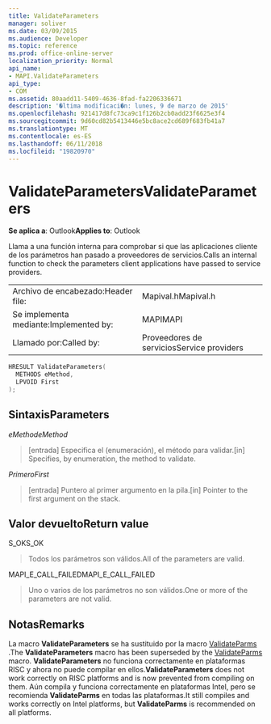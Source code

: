 ```yaml
---
title: ValidateParameters
manager: soliver
ms.date: 03/09/2015
ms.audience: Developer
ms.topic: reference
ms.prod: office-online-server
localization_priority: Normal
api_name:
- MAPI.ValidateParameters
api_type:
- COM
ms.assetid: 80aadd11-5409-4636-8fad-fa2206336671
description: '�ltima modificaci�n: lunes, 9 de marzo de 2015'
ms.openlocfilehash: 921417d8fc73ca9c1f126b2cb0add23f6625e3f4
ms.sourcegitcommit: 9d60cd82b5413446e5bc8ace2cd689f683fb41a7
ms.translationtype: MT
ms.contentlocale: es-ES
ms.lasthandoff: 06/11/2018
ms.locfileid: "19820970"
---
```

# <a name="validateparameters"></a><span data-ttu-id="7e416-103">ValidateParameters</span><span class="sxs-lookup"><span data-stu-id="7e416-103">ValidateParameters</span></span>

  
  
<span data-ttu-id="7e416-104">**Se aplica a**: Outlook</span><span class="sxs-lookup"><span data-stu-id="7e416-104">**Applies to**: Outlook</span></span> 
  
<span data-ttu-id="7e416-105">Llama a una función interna para comprobar si que las aplicaciones cliente de los parámetros han pasado a proveedores de servicios.</span><span class="sxs-lookup"><span data-stu-id="7e416-105">Calls an internal function to check the parameters client applications have passed to service providers.</span></span> 
  
|||
|:-----|:-----|
|<span data-ttu-id="7e416-106">Archivo de encabezado:</span><span class="sxs-lookup"><span data-stu-id="7e416-106">Header file:</span></span>  <br/> |<span data-ttu-id="7e416-107">Mapival.h</span><span class="sxs-lookup"><span data-stu-id="7e416-107">Mapival.h</span></span>  <br/> |
|<span data-ttu-id="7e416-108">Se implementa mediante:</span><span class="sxs-lookup"><span data-stu-id="7e416-108">Implemented by:</span></span>  <br/> |<span data-ttu-id="7e416-109">MAPI</span><span class="sxs-lookup"><span data-stu-id="7e416-109">MAPI</span></span>  <br/> |
|<span data-ttu-id="7e416-110">Llamado por:</span><span class="sxs-lookup"><span data-stu-id="7e416-110">Called by:</span></span>  <br/> |<span data-ttu-id="7e416-111">Proveedores de servicios</span><span class="sxs-lookup"><span data-stu-id="7e416-111">Service providers</span></span>  <br/> |
   
```cpp
HRESULT ValidateParameters(
  METHODS eMethod,
  LPVOID First
);
```

## <a name="parameters"></a><span data-ttu-id="7e416-112">Sintaxis</span><span class="sxs-lookup"><span data-stu-id="7e416-112">Parameters</span></span>

 <span data-ttu-id="7e416-113">_eMethod_</span><span class="sxs-lookup"><span data-stu-id="7e416-113">_eMethod_</span></span>
  
> <span data-ttu-id="7e416-114">[entrada] Especifica el (enumeración), el método para validar.</span><span class="sxs-lookup"><span data-stu-id="7e416-114">[in] Specifies, by enumeration, the method to validate.</span></span> 
    
 <span data-ttu-id="7e416-115">_Primero_</span><span class="sxs-lookup"><span data-stu-id="7e416-115">_First_</span></span>
  
> <span data-ttu-id="7e416-116">[entrada] Puntero al primer argumento en la pila.</span><span class="sxs-lookup"><span data-stu-id="7e416-116">[in] Pointer to the first argument on the stack.</span></span>
    
## <a name="return-value"></a><span data-ttu-id="7e416-117">Valor devuelto</span><span class="sxs-lookup"><span data-stu-id="7e416-117">Return value</span></span>

<span data-ttu-id="7e416-118">S_OK</span><span class="sxs-lookup"><span data-stu-id="7e416-118">S_OK</span></span> 
  
> <span data-ttu-id="7e416-119">Todos los parámetros son válidos.</span><span class="sxs-lookup"><span data-stu-id="7e416-119">All of the parameters are valid.</span></span> 
    
<span data-ttu-id="7e416-120">MAPI_E_CALL_FAILED</span><span class="sxs-lookup"><span data-stu-id="7e416-120">MAPI_E_CALL_FAILED</span></span> 
  
> <span data-ttu-id="7e416-121">Uno o varios de los parámetros no son válidos.</span><span class="sxs-lookup"><span data-stu-id="7e416-121">One or more of the parameters are not valid.</span></span>
    
## <a name="remarks"></a><span data-ttu-id="7e416-122">Notas</span><span class="sxs-lookup"><span data-stu-id="7e416-122">Remarks</span></span>

<span data-ttu-id="7e416-123">La macro **ValidateParameters** se ha sustituido por la macro [ValidateParms](validateparms.md) .</span><span class="sxs-lookup"><span data-stu-id="7e416-123">The **ValidateParameters** macro has been superseded by the [ValidateParms](validateparms.md) macro.</span></span> <span data-ttu-id="7e416-124">**ValidateParameters** no funciona correctamente en plataformas RISC y ahora no puede compilar en ellos.</span><span class="sxs-lookup"><span data-stu-id="7e416-124">**ValidateParameters** does not work correctly on RISC platforms and is now prevented from compiling on them.</span></span> <span data-ttu-id="7e416-125">Aún compila y funciona correctamente en plataformas Intel, pero se recomienda **ValidateParms** en todas las plataformas.</span><span class="sxs-lookup"><span data-stu-id="7e416-125">It still compiles and works correctly on Intel platforms, but **ValidateParms** is recommended on all platforms.</span></span> 
  

